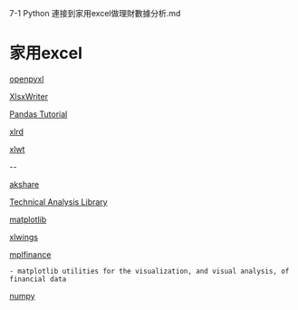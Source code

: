 7-1 Python 連接到家用excel做理財數據分析.md



# 家用excel

[openpyxl](https://openpyxl.readthedocs.io/en/stable/)

[XlsxWriter](https://pypi.org/project/XlsxWriter/)

[Pandas Tutorial](https://www.w3schools.com/python/pandas/default.asp)

[xlrd](https://pypi.org/project/xlrd/)

[xlwt](https://pypi.org/project/xlwt/)

--


[akshare](https://pypi.org/project/akshare/)

[Technical Analysis Library](https://technical-analysis-library-in-python.readthedocs.io/en/latest/)

[matplotlib](https://pypi.org/project/matplotlib/)

[xlwings](https://pypi.org/project/xlwings/)

[mplfinance](https://github.com/matplotlib/mplfinance#newapi)

    - matplotlib utilities for the visualization, and visual analysis, of financial data
    
    
[numpy](https://numpy.org/)
